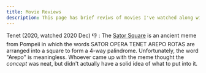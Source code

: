 ```yaml
---
title: Movie Reviews
description: This page has brief reviws of movies I've watched along with icon-based tags.
---
```



Tenet (2020, watched 2020 Dec) :thumbsdown:
: The [Sator Square](https://en.wikipedia.org/wiki/Sator_Square) is an ancient meme from Pompeii
in which the words SATOR OPERA TENET AREPO ROTAS are arranged into a square to form a 4-way palindrome.
Unfortunately, the word "Arepo" is meaningless. Whoever came up with the meme thought the *concept* was neat, 
but didn't actually have a solid idea of what to put into it. 
